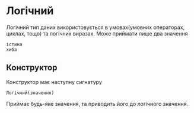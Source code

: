 # Логічний

Логічний тип даних використовується в умовах(умовних операторах, циклах, тощо) та логічних виразах. Може приймати лише два значення

``` periwinkle linenums="0"
істина
хиба
```

## Конструктор

Конструктор має наступну сигнатуру

``` periwinkle linenums="0"
Логічний(значення)
```

Приймає будь-яке значення, та приводить його до логічного значення.
